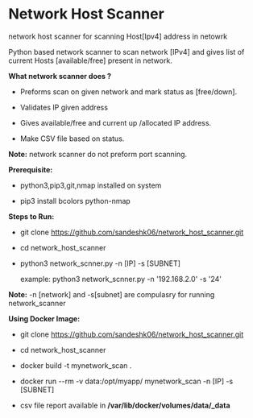 # Network Host Scanner
network host scanner for scanning Host[Ipv4] address in netowrk


Python based network scanner to scan network [IPv4] and gives list of current Hosts [available/free] present in network.



**What network scanner does ?**

- Preforms scan on given network and mark status as [free/down].

- Validates IP given address

- Gives available/free and current up /allocated IP address.

- Make CSV file based on status.

**Note:** network  scanner do not preform port scanning.

**Prerequisite:**

- python3,pip3,git,nmap  installed on system

- pip3 install bcolors python-nmap

**Steps to Run:**

- git clone https://github.com/sandeshk06/network_host_scanner.git

- cd network_host_scanner
 
- python3 network_scnner.py -n [IP] -s [SUBNET]

  example: python3 network_scnner.py -n '192.168.2.0' -s '24'

**Note:** -n [network] and -s[subnet] are compulasry for running network_scanner


**Using Docker Image:**

- git clone https://github.com/sandeshk06/network_host_scanner.git

- cd network_host_scanner

- docker build -t mynetwork_scan  .

- docker run --rm -v data:/opt/myapp/  mynetwork_scan   -n [IP] -s [SUBNET]

- csv file report  available in **/var/lib/docker/volumes/data/_data**
